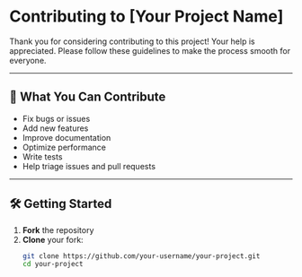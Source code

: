 # Contributing to [Your Project Name]

Thank you for considering contributing to this project! Your help is appreciated. Please follow these guidelines to make the process smooth for everyone.

---

## 🧠 What You Can Contribute

- Fix bugs or issues
- Add new features
- Improve documentation
- Optimize performance
- Write tests
- Help triage issues and pull requests

---

## 🛠️ Getting Started

1. **Fork** the repository
2. **Clone** your fork:
   ```bash
   git clone https://github.com/your-username/your-project.git
   cd your-project
